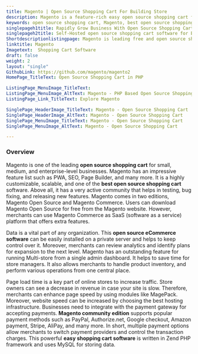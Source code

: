 ```yaml
---
title: Magento | Open Source Shopping Cart For Building Store
description: Magento is a feature-rich easy open source shopping cart for small to enterprise-level businesses. Setup Multi-store and manage from single admin panel.
keywords: open source shopping cart, Magento, best open source shopping cart, self hosted shopping cart, easy shopping cart software
singlepageh1title: Rapidly Grow Business With Open Source Shopping Cart
singlepageh2title: Self-Hosted open source shopping cart software for B2B and B2C business models. Enhance business with flexible and extensible ecommerce platform.
Shortdescriptionlistingpage: Magento is leading free and open source shopping cart software for small, medium and enterprise-level businesses. It has very impressive and modern feature list.
linktitle: Magento
Imagetext:  Shopping Cart Software 
draft: false
weight: 2
layout: "single"
GithubLink: https://github.com/magento/magento2
HomePage_TitleText: Open Source Shopping Cart in PHP

ListingPage_MenuImage_TitleText: 
ListingPage_MenuImage_AltText: Magento - PHP Based Open Source Shopping Cart
ListingPage_Link_TitleText: Explore Magento

SinglePage_HeaderImage_TitleText: Magento - Open Source Shopping Cart
SinglePage_HeaderImage_AltText: Magento - Open Source Shopping Cart
SinglePage_MenuImage_TitleText: Magento - Open Source Shopping Cart
SinglePage_MenuImage_AltText: Magento - Open Source Shopping Cart

---
```


### **Overview**

Magento is one of the leading **open source shopping cart** for small, medium, and enterprise-level businesses. Magento has an impressive feature list such as PWA, SEO, Page Builder, and many more. It is a highly customizable, scalable, and one of the **best open source shopping cart** software. Above all, it has a very active community that helps in testing, bug fixing, and releasing new features. Magento comes in two editions, Magento Open Source and Magento Commerce. Users can download Magento Open Source for free from the Magento website. However, merchants can use Magento Commerce as SaaS (software as a service) platform that offers extra features.

Data is a vital part of any organization. This **open source eCommerce software** can be easily installed on a private server and helps to keep control over it. Moreover, merchants can review analytics and identify plans for expansion to the next level. Magento has an outstanding feature for running Multi-store from a single admin dashboard. It helps to save time for store managers. It also allows merchants to handle product inventory, and perform various operations from one central place.

Page load time is a key part of online stores to increase traffic. Store owners can see a decrease in revenue in case your site is slow. Therefore, merchants can enhance page speed by using modules like MagePack. Moreover, website speed can be increased by choosing the best hosting infrastructure. Businesses need to integrate with the payment gateway for accepting payments. **Magento community edition** supports popular payment methods such as PayPal, Authorize.net, Google checkout, Amazon payment, Stripe, AliPay, and many more. In short, multiple payment options allow merchants to switch payment providers and control the transaction charges. This powerful **easy shopping cart software** is written in Zend PHP framework and uses MySQL for storing data.